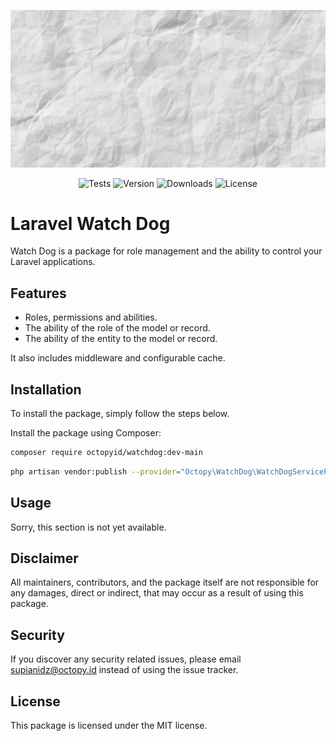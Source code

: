 <p align="center">
    <img src="watchdog.gif" alt="WatchDog">
</p>

<p align="center">
    <img src="https://img.shields.io/github/workflow/status/OctopyID/WatchDog/Run%20Unit%20Testing?style=for-the-badge&label=tests" alt="Tests">
    <img src="https://img.shields.io/packagist/v/octopyid/watchdog.svg?style=for-the-badge" alt="Version">
    <img src="https://img.shields.io/packagist/dt/octopyid/watchdog.svg?style=for-the-badge&color=F28D1A" alt="Downloads">
    <img src="https://img.shields.io/github/license/OctopyID/WatchDog?style=for-the-badge&color=5D9BB6" alt="License">
</p>

# Laravel Watch Dog

Watch Dog is a package for role management and the ability to control your Laravel applications.

## Features

- Roles, permissions and abilities.
- The ability of the role of the model or record.
- The ability of the entity to the model or record.

It also includes middleware and configurable cache.

## Installation

To install the package, simply follow the steps below.

Install the package using Composer:

```bash
composer require octopyid/watchdog:dev-main
```

```bash
php artisan vendor:publish --provider="Octopy\WatchDog\WatchDogServiceProvider"
```

## Usage

Sorry, this section is not yet available.

## Disclaimer

All maintainers, contributors, and the package itself are not responsible for any damages, direct or indirect, that may occur as a result of using this package.

## Security

If you discover any security related issues, please email [supianidz@octopy.id](mailto:supianidz@octopy.id) instead of using the issue tracker.

## License

This package is licensed under the MIT license.
